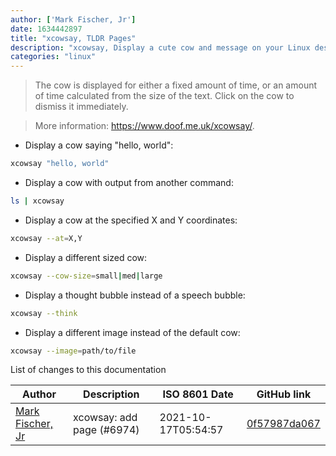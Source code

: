 ```yaml
---
author: ['Mark Fischer, Jr']
date: 1634442897
title: "xcowsay, TLDR Pages"
description: "xcowsay, Display a cute cow and message on your Linux desktop."
categories: "linux"
---
```

> The cow is displayed for either a fixed amount of time, or an amount of time calculated from the size of the text. Click on the cow to dismiss it immediately.

> More information: <https://www.doof.me.uk/xcowsay/>.

- Display a cow saying "hello, world":

```bash
xcowsay "hello, world"
```

- Display a cow with output from another command:

```bash
ls | xcowsay
```

- Display a cow at the specified X and Y coordinates:

```bash
xcowsay --at=X,Y
```

- Display a different sized cow:

```bash
xcowsay --cow-size=small|med|large
```

- Display a thought bubble instead of a speech bubble:

```bash
xcowsay --think
```

- Display a different image instead of the default cow:

```bash
xcowsay --image=path/to/file
```
List of changes to this documentation


Author | Description | ISO 8601 Date | GitHub link
------|-----|-----|-----
[Mark Fischer, Jr](mailto:flyingfisch@toppagedesign.com) | xcowsay: add page (#6974) | 2021-10-17T05:54:57 | [0f57987da067](https://github.com/tldr-pages/tldr/commit/0f57987da0677e71a28f64e29c2e1614eb71d314)

